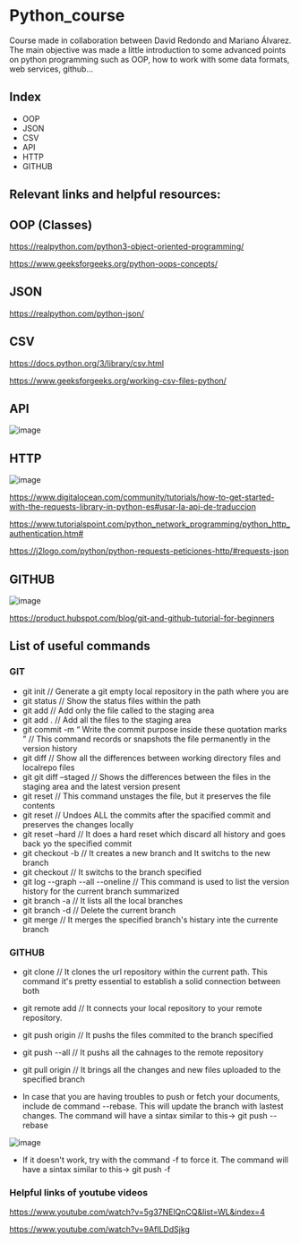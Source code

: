 # Python_course
Course made in collaboration between David Redondo and Mariano Álvarez.
The main objective was made a little introduction to some advanced points on python programming
such as OOP, how to work with some data formats, web services, github...
## Index
- OOP
- JSON
- CSV
- API
- HTTP
- GITHUB

## Relevant links and helpful resources:

## OOP (Classes)

https://realpython.com/python3-object-oriented-programming/

https://www.geeksforgeeks.org/python-oops-concepts/

## JSON
https://realpython.com/python-json/

## CSV

https://docs.python.org/3/library/csv.html

https://www.geeksforgeeks.org/working-csv-files-python/

## API

![image](https://user-images.githubusercontent.com/80169535/183763549-97fc9ff7-7398-4d97-af4e-381b1967de11.png)

## HTTP

![image](https://user-images.githubusercontent.com/80169535/183763444-89ec5aaf-28c0-4186-931f-f7f35027e669.png)

https://www.digitalocean.com/community/tutorials/how-to-get-started-with-the-requests-library-in-python-es#usar-la-api-de-traduccion

https://www.tutorialspoint.com/python_network_programming/python_http_authentication.htm#

https://j2logo.com/python/python-requests-peticiones-http/#requests-json

## GITHUB

![image](https://user-images.githubusercontent.com/80169535/183763297-14ca2004-bc6a-4790-ba92-20c9dd7dc5e5.png)

https://product.hubspot.com/blog/git-and-github-tutorial-for-beginners

## List of useful commands

### GIT
- git init // Generate a git empty local repository in the path where you are 
- git status // Show the status files within the path
- git add <filename> // Add only the file called to the staging area
- git add . // Add all the files to the staging area
- git commit -m “ Write the commit purpose inside these quotation marks ” // This command records or snapshots the file permanently in the version history
- git diff // Show all the differences between working directory files and localrepo files
- git git diff –staged // Shows the differences between the files in the staging area and the latest version present
- git reset <file> // This command unstages the file, but it preserves the file contents
- git reset <commit id> // Undoes ALL the commits after the spacified commit and preserves the changes locally
- git reset –hard <commit id> // It does a hard reset which discard all history and goes back yo the specified commit
- git checkout -b <new branch name> // It creates a new branch and It switchs to the new branch
- git checkout <branch name> // It switchs to the branch specified
- git log --graph --all --oneline // This command is used to list the version history for the current branch summarized
- git branch -a // It lists all the local branches
- git branch -d // Delete the current branch
- git merge <branch name> // It merges the specified branch's histary inte the currente branch
### GITHUB 
- git clone <url> // It clones the url repository within the current path. This command it's pretty essential to establish a solid connection between both
- git remote add <branch name> <Remote Server Link> // It connects your local repository to your remote repository.
- git push origin <branch name destination> // It pushs the files commited to the branch specified
- git push --all // It pushs all the cahnages to the remote repository
- git pull origin <branch name destination> // It brings all the changes and new files uploaded to the specified branch

- In case that you are having troubles to push or fetch your documents, include de command --rebase. This will update the branch with lastest changes. 
 The command will have a sintax similar to this-> git push --rebase <remote> <branch>
  
![image](https://user-images.githubusercontent.com/80169535/202707128-4ff16fbc-9133-4326-9f1b-b2c9e37c5a76.png)
  
- If it doesn't work, try with the command -f to force it.
  The command will have a sintax similar to this-> git push -f <remote> <branch>



### Helpful links of youtube videos

https://www.youtube.com/watch?v=5g37NElQnCQ&list=WL&index=4

https://www.youtube.com/watch?v=9AflLDdSjkg
